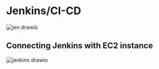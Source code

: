 # Jenkins/CI-CD

![jen drawio](https://user-images.githubusercontent.com/106158041/200811214-2754cfb9-0259-42a6-b68d-9db015477d8e.png)

## Connecting Jenkins with EC2 instance

![jenkins drawio](https://user-images.githubusercontent.com/106158041/200811268-190f7d5e-b407-42e1-865e-59cd2e08400a.png)
